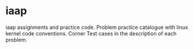 # iaap
iaap assignments and practice code.
Problem practice catalogue with linux kernel code conventions.
Corner Test cases in the description of each problem.
